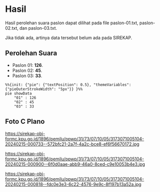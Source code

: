 # Hasil

Hasil perolehan suara paslon dapat dilihat pada file paslon-01.txt, paslon-02.txt, dan paslon-03.txt.

Jika tidak ada, artinya data tersebut belum ada pada SIREKAP.

## Perolehan Suara

 * Paslon 01: **126**.
 * Paslon 02: **45**.
 * Paslon 03: **33**.

```mermaid
%%{init: {"pie": {"textPosition": 0.5}, "themeVariables": {"pieOuterStrokeWidth": "5px"}} }%%
pie showData
    "01" : 126
    "02" : 45
    "03" : 33
```
## Foto C Plano

https://sirekap-obj-formc.kpu.go.id/1896/pemilu/ppwp/31/73/07/10/05/3173071005104-20240215-000733--572bfc21-2a7f-4a2c-bce8-ef6f56670172.jpg

https://sirekap-obj-formc.kpu.go.id/1896/pemilu/ppwp/31/73/07/10/05/3173071005104-20240215-000900--6f0d0aae-abb9-46a0-8ced-c9e10053b4e3.jpg

https://sirekap-obj-formc.kpu.go.id/1896/pemilu/ppwp/31/73/07/10/05/3173071005104-20240215-000818--fdc0e3e3-6c22-4576-9e9c-8f197b13a52a.jpg
